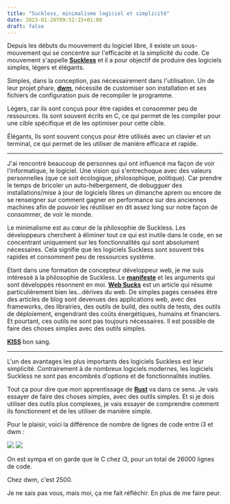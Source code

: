 ```yaml
---
title: "Suckless, minimalisme logiciel et simplicité"
date: 2023-01-26T09:52:15+01:00
draft: false
---
```


Depuis les débuts du mouvement du logiciel libre, il existe un sous-mouvement qui se concentre sur l'efficacité et la simplicité du code. Ce mouvement s'appelle [**Suckless**](https://suckless.org/) et il a pour objectif de produire des logiciels simples, légers et élégants.

Simples, dans la conception, pas nécessairement dans l'utilisation. Un de leur projet phare, [**dwm**](https://dwm.suckless.org/), nécessite de customiser son installation et ses fichiers de configuration puis de recompiler le programme.

Légers, car ils sont conçus pour être rapides et consommer peu de ressources. Ils sont souvent écrits en C, ce qui permet de les compiler pour une cible spécifique et de les optimiser pour cette cible.

Élégants, Ils sont souvent conçus pour être utilisés avec un clavier et un terminal, ce qui permet de les utiliser de manière efficace et rapide.

---

J'ai rencontré beaucoup de personnes qui ont influencé ma façon de voir l'informatique, le logiciel. Une vision qui s'entrechoque avec des valeurs personnelles (que ce soit écologique, philosophique, politique). Car prendre le temps de bricoler un auto-hébergement, de debugguer des installations/mise à jour de logiciels libres un dimanche aprem ou encore de se renseigner sur comment gagner en performance sur des anciennes machines afin de pouvoir les réutiliser en dit assez long sur notre façon de consommer, de voir le monde.

Le minimalisme est au cœur de la philosophie de Suckless. Les développeurs cherchent à éliminer tout ce qui est inutile dans le code, en se concentrant uniquement sur les fonctionnalités qui sont absolument nécessaires. Cela signifie que les logiciels Suckless sont souvent très rapides et consomment peu de ressources système.

Etant dans une formation de concepteur développeur web, je me suis intéressé à la philosophie de Suckless. Le [**manifeste**](https://suckless.org/philosophy/) et les arguments qui sont développés résonnent en moi. [**Web Sucks**](https://suckless.org/sucks/web/) est un article qui résume particulièrement bien les...dérives du web. De simples pages censées être des articles de blog sont devenues des applications web, avec des frameworks, des librairies, des outils de build, des outils de tests, des outils de déploiement, engendrant des coûts énergétiques, humains et financiers. Et pourtant, ces outils ne sont pas toujours nécessaires. Il est possible de faire des choses simples avec des outils simples.

[**KISS**](https://en.wikipedia.org/wiki/KISS_principle) bon sang.

---

L'un des avantages les plus importants des logiciels Suckless est leur simplicité. Contrairement à de nombreux logiciels modernes, les logiciels Suckless ne sont pas encombrés d'options et de fonctionnalités inutiles.

Tout ça pour dire que mon apprentissage de [**Rust**](https://www.rust-lang.org/fr) va dans ce sens. Je vais essayer de faire des choses simples, avec des outils simples. Et si je dois utiliser des outils plus complexes, je vais essayer de comprendre comment ils fonctionnent et de les utiliser de manière simple.

Pour le plaisir, voici la différence de nombre de lignes de code entre i3 et dwm :

<img src="https://cdn.discordapp.com/attachments/1161206521972138007/1166376617514377256/image.png?ex=656f2ddf&is=655cb8df&hm=e9b884c19282584bde80331354b026315da8c6d16e2d2954c74a0c260bd6d6f8&"  />

<img src="https://cdn.discordapp.com/attachments/1161206521972138007/1166376771931877466/image.png?ex=656f2e04&is=655cb904&hm=b5e1de6e44305526c125e2a38761391697f6fca05c0240e1455ad6782ad67dea&"  />

On est sympa et on garde que le C chez i3, pour un total de 26000 lignes de code.

Chez dwm, c'est 2500.


Je ne sais pas vous, mais moi, ça me fait réfléchir.
En plus de me faire peur.